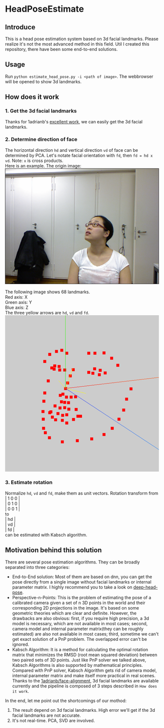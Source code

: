 # HeadPoseEstimate
## Introduce
This is a head pose estimation system based on 3d facial landmarks. Please realize it's not the most advanced method in this field. Util I created this repository, there have been some end-to-end solutions.

## Usage
Run `python estimate_head_pose.py -i <path of image>`. The webbrowser will be opened to show 3d landmarks.

## How does it work
### 1. Get the 3d facial landmarks
Thanks for 1adrianb's [excellent work](https://github.com/1adrianb/face-alignment), we can easily get the 3d facial landmarks.
### 2. Determine direction of face
The horizontal direction `hd` and vertical direction `vd` of face can be determined by PCA. Let's notate facial orientation with `fd`, then `fd = hd x vd`. Note: `x` is cross products.  
Here is an example. The origin image:
![origin image](figures/origin_image.png)

The following image shows 68 landmarks.  
Red axis: X  
Green axis: Y  
Blue axis: Z  
The three yellow arrows are `hd`, `vd` and `fd`.
![landmarks](figures/landmarks.png)
### 3. Estimate rotation
Normalize `hd`, `vd` and `fd`, make them as unit vectors. 
Rotation transform from  
   | 1  0  0 |  
   | 0  1  0 |  
   | 0  0  1 |  
   to  
   | hd |  
   | vd |  
   | fd |  
can be estimated with Kabsch algorithm.

## Motivation behind this solution
There are several pose estimation algorithms. They can be broadly separated into three categories:  
* End-to-End solution: Most of them are based on dnn, you can get the pose directly from a single image without facial landmarks or internal parameter matrix. I highly recommend you to take a look on [deep-head-pose](https://github.com/natanielruiz/deep-head-pose).
* Perspective-n-Points: This is the problem of estimating the pose of a calibrated camera given a set of n 3D points in the world and their corresponding 2D projections in the image. It's based on some geometric theories which are clear and definite.
However, the drawbacks are also obvious: first, if you require high precision, a 3d model is necessary, which are not available in most cases; second, camera model and internal parameter matrix(they can be roughly estimated) are also not available in most cases; third, sometime we can't get exact solution of a PnP problem.
The overlapped error can't be ignored.
* Kabsch Algorithm: It is a method for calculating the optimal rotation matrix that minimizes the RMSD (root mean squared deviation) between two paired sets of 3D points. Just like PnP solver we talked above, Kabsch Algorithms is also supported by mathematical principles. Compared with PnP solver, Kabsch Algorithm gets rid of camera model, internal parameter matrix and make itself more practical in real scenes. Thanks to the [1adrianb/face-alignment](https://github.com/1adrianb/face-alignment), 3d facial landmarks are available currently and the pipeline is composed of 3 steps described in `How does it work`.

In the end, let me point out the shortcomings of our mothod:
1. The result depend on 3d facial landmarks. High error we'll get if the 3d facial landmarks are not accurate.
2. It's not real-time. PCA, SVD are involved.